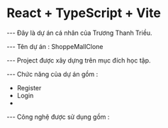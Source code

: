 # React + TypeScript + Vite

--- Đây là dự án cá nhân của Trương Thanh Triều.

--- Tên dự án : ShoppeMallClone

--- Project được xây dựng trên mục đích học tập.

--- Chức năng của dự án gồm :

- Register
- Login
-

--- Công nghệ được sử dụng gồm :
